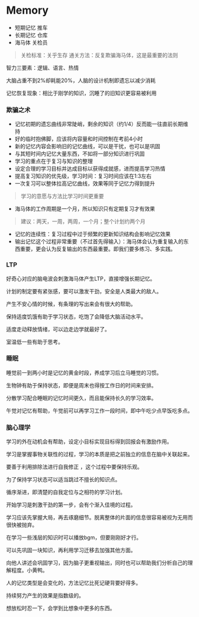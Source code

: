 # Memory 


* 短期记忆 推车
* 长期记忆 仓库
* 海马体 关检员

> 关检标准：关乎生存
> 通关方法：反复欺骗海马体，这是最重要的法则

智力三要素：逻辑、语言、热情

大脑占重不到2%却耗能20%，人脑的设计机制即遗忘以减少消耗

记忆恢复现象：相比于刚学的知识，沉睡了的旧知识更容易被利用

### 欺骗之术

* 记忆初期的遗忘曲线非常陡峭，剩余的知识（约1/4）反而能一往直前长期维持
* 好的临时抱佛脚，应该将内容量和时间控制在考前4小时
* 新的记忆内容会影响旧的记忆曲线，可以是干扰，也可以是巩固
* 与其短时间内记忆大量东西，不如将一部分知识进行巩固
* 学习的重点在于复习与知识的整理
* 设定合理的学习目标并达成目标以获得成就感，进而提高学习热情
* 提高复习知识的优先级，学习时间：复习时间应该在1:3左右
* 一次复习可以整体拉高记忆曲线，效果等同于记忆力得到提升

>学习的意愿与方法比学习时间更重要

* 海马体的工作周期是一个月，所以知识只有定期复习才有效果

> 建议：两天，一周，两周，一个月；整个计划约两个月

* 记忆的连续性：复习过程中过于频繁的更新知识结构会影响记忆效果
* 输出记忆这个过程非常重要（不过首先得输入）：海马体会认为重复输入的东西重要，更会认为反复输出的东西最重要。即我们要多练习、多实践。

### LTP
好奇心对应的脑电波会刺激海马体产生LTP，直接增强长期记忆。

计划的制定要有紧张感，要可以激发干劲，安全是人类最大的敌人。

产生不安心情的时候，有条理的写出来会有很大的帮助。

保持适度饥饿有助于学习状态，吃饱了会降低大脑活动水平。

适度走动释放情绪，可以边走边学就最好了。

室温低一些有助于思考。

### 睡眠

睡觉前一到两小时是记忆的黄金时段，养成学习后立马睡觉的习惯。

生物钟有助于保持状态，即便是周末也得按工作日的时间来安排。

分散学习配合睡眠的记忆时间更久，而且能保持长久的学习效率。

午觉对记忆有帮助，午觉前可以再学习工作一段时间，即中午吃少点早饭吃多点。

### 脑心理学

学习的外在动机会有帮助，设定小目标实现目标得到回报会有激励作用。

学习是掌握事物关联性的过程，学习的本质是把之前独立的信息在脑中关联起来。

要善于利用排除法进行自我修正 ，这个过程中要保持乐观。

为了保持学习状态可以适当跳过不擅长的知识点。

循序渐进，即清楚的自我定位与之相符的学习计划。

开始学习是刺激干劲的第一步，会有个渐入佳境的过程。

学习应该先掌握大局，再去琢磨细节。脱离整体的片面的信息很容易被视为无用而很快被抛弃。

在学习一些浅层的知识时可以播放bgm，但要刚刚好才行。

可以先巩固一块知识，再利用学习迁移去加强其他方面。

向他人讲述会巩固学习，因为脑子更重视输出，同时也可以帮助我们分析自己的理解程度。小黄鸭。

人的记忆类型是会变化的，方法记忆比死记硬背要好得多。

持续努力产生的效果是指数级的。

想放松时忍一下，会学到比想象中更多的东西。